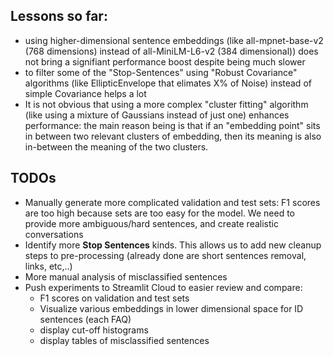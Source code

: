 ## Lessons so far:
- using higher-dimensional sentence embeddings (like all-mpnet-base-v2 (768 dimensions) instead of all-MiniLM-L6-v2 (384 dimensional)) does not bring a signifiant performance boost despite being much slower
- to filter some of the "Stop-Sentences" using "Robust Covariance" algorithms (like EllipticEnvelope that elimates X% of Noise) instead of simple Covariance helps a lot
- It is not obvious that using a more complex "cluster fitting" algorithm (like using a mixture of Gaussians instead of just one) enhances performance: the main reason being is that if an "embedding point" sits in between two relevant clusters of embedding, then its meaning is also in-between the meaning of the two clusters.

## TODOs
- Manually generate more complicated validation and test sets: F1 scores are too high because sets are too easy for the model. We need to provide more ambiguous/hard sentences, and create realistic conversations
- Identify more **Stop Sentences** kinds. This allows us to add new cleanup steps to pre-processing (already done are short sentences removal, links, etc,..)
- More manual analysis of misclassified sentences
- Push experiments to Streamlit Cloud to easier review and compare:
  - F1 scores on validation and test sets
  - Visualize various embeddings in lower dimensional space for ID sentences (each FAQ)
  - display cut-off histograms
  - display tables of misclassified sentences
